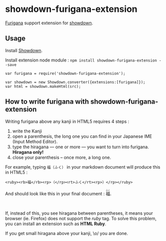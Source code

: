 showdown-furigana-extension
===========================

[Furigana](http://en.wikipedia.org/wiki/Furigana) support extension for [showdown](https://github.com/showdownjs/showdown).


Usage
------

Install [Showdown](https://github.com/showdownjs/showdown).

Install extension node module : `npm install showdown-furigana-extension --save`

    var furigana = require('showdown-furigana-extension');

    var showdown = new Showdown.converter({extensions:[furigana]});
    var html = showdown.makeHtml(src);

How to write furigana with showdown-furigana-extension
-------------

Writing furigana above any kanji in HTML5 requires 4 steps :

1. write the Kanji
2. open a parenthesis, the long one you can find in your Japanese IME (Input Method Editor).
3. type the hiragana — one or more — you want to turn into furigana. **Hiragana only!**
4. close your parenthesis – once more, a long one.

For example, typing `福（ふく）` in your markdown document will produce this in HTML5 :

    <ruby><rb>福</rb><rp>（</rp><rt>ふく</rt><rp>）</rp></ruby>

And should look like this in your final document : <ruby><rb>福</rb><rp>（</rp><rt>ふく</rt><rp>）</rp></ruby>.

<strong><ruby><rp>Warning : If you can read this, </rp><rt></rt><rp>your browser does not support furigana!</rp></ruby></strong>

If, instead of this, you see hiragana between parentheses, it means your browser (ie. Firefox) does not support the *ruby* tag. To solve this problem, you can install an extension such as **HTML Ruby**.

If you get small hiragana above your kanji, \o/ you are done.